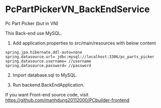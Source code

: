 # PcPartPickerVN_BackEndService
Pc Part Picker (but in VN)

This Back-end use MySQL.

1. Add application.properties to src/main/resources with below content

```
spring.jpa.hibernate.ddl-auto=none
spring.datasource.url= jdbc:mysql://localhost:3306/pc_parts_picker
spring.datasource.username= //username
spring.datasource.password= //password 
```

2. Import database.sql to MySQL.

3. Run backend.BackEndApplication.

If you want Front-end source code, visit https://github.com/manhdung20112000/PCbuilder-frontend
